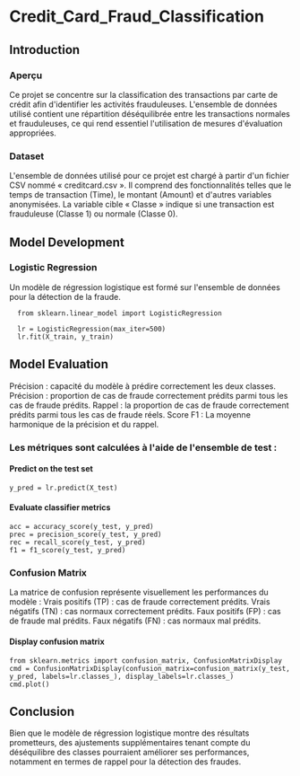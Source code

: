 # Credit_Card_Fraud_Classification

## Introduction

### Aperçu
Ce projet se concentre sur la classification des transactions par carte de crédit afin d'identifier les activités frauduleuses. L'ensemble de données utilisé contient une répartition déséquilibrée entre les transactions normales et frauduleuses, ce qui rend essentiel l'utilisation de mesures d'évaluation appropriées.

### Dataset
L'ensemble de données utilisé pour ce projet est chargé à partir d'un fichier CSV nommé « creditcard.csv ». Il comprend des fonctionnalités telles que le temps de transaction (Time), le montant (Amount) et d'autres variables anonymisées. La variable cible « Classe » indique si une transaction est frauduleuse (Classe 1) ou normale (Classe 0).

## Model Development

### Logistic Regression
Un modèle de régression logistique est formé sur l'ensemble de données pour la détection de la fraude.

      from sklearn.linear_model import LogisticRegression
  
      lr = LogisticRegression(max_iter=500)
      lr.fit(X_train, y_train)

## Model Evaluation
Précision : capacité du modèle à prédire correctement les deux classes.
Précision : proportion de cas de fraude correctement prédits parmi tous les cas de fraude prédits.
Rappel : la proportion de cas de fraude correctement prédits parmi tous les cas de fraude réels.
Score F1 : La moyenne harmonique de la précision et du rappel.

### Les métriques sont calculées à l'aide de l'ensemble de test :

#### Predict on the test set
    y_pred = lr.predict(X_test)
#### Evaluate classifier metrics
    acc = accuracy_score(y_test, y_pred)
    prec = precision_score(y_test, y_pred)
    rec = recall_score(y_test, y_pred)
    f1 = f1_score(y_test, y_pred)

### Confusion Matrix
La matrice de confusion représente visuellement les performances du modèle :
Vrais positifs (TP) : cas de fraude correctement prédits.
Vrais négatifs (TN) : cas normaux correctement prédits.
Faux positifs (FP) : cas de fraude mal prédits.
Faux négatifs (FN) : cas normaux mal prédits.

#### Display confusion matrix
    from sklearn.metrics import confusion_matrix, ConfusionMatrixDisplay
    cmd = ConfusionMatrixDisplay(confusion_matrix=confusion_matrix(y_test, y_pred, labels=lr.classes_), display_labels=lr.classes_)
    cmd.plot()

## Conclusion
Bien que le modèle de régression logistique montre des résultats prometteurs, des ajustements supplémentaires tenant compte du déséquilibre des classes pourraient améliorer ses performances, notamment en termes de rappel pour la détection des fraudes.
